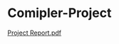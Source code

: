 # Comipler-Project

[Project Report.pdf](https://github.com/MEHEDY-HASSAN/Comipler-Project/files/10533637/1807062.pdf)
